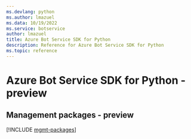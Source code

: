 ```yaml
---
ms.devlang: python
ms.author: lmazuel
ms.data: 10/19/2022
ms.service: botservice
author: lmazuel
title: Azure Bot Service SDK for Python
description: Reference for Azure Bot Service SDK for Python
ms.topic: reference
---
```

# Azure Bot Service SDK for Python - preview

## Management packages - preview
[!INCLUDE [mgmt-packages](bot-service-mgmt-index.md)]